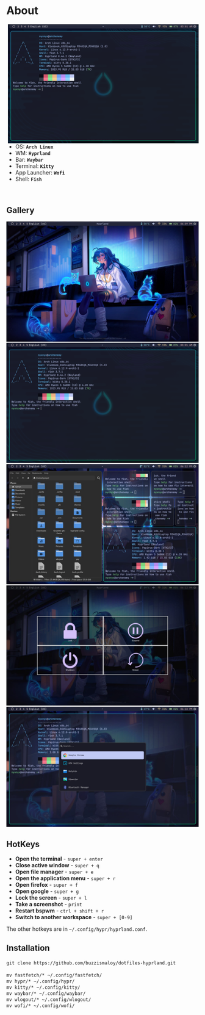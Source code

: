 <!-- INFORMATION -->
<h1 align="left">About</h1> 

<img src="screenshots/2.png" alt="rice" align="right" width="500px">

</br>

 - OS: **`Arch Linux`**
 - WM: **`Hyprland`**
 - Bar: **`Waybar`**
 - Terminal: **`Kitty`**
 - App Launcher: **`Wofi`**
 - Shell: **`Fish`**

</br>


<!-- IMAGES -->
## Gallery
![gallery](screenshots/1.jpg)
![gallery](screenshots/2.png)
![gallery](screenshots/3.jpg)
![gallery](screenshots/4.jpg)
![gallery](screenshots/5.jpg)

<!-- HOTKEYS -->
## HotKeys
* **Open the terminal** - `super + enter`
* **Close active window** - `super + q`
* **Open file manager** - `super + e`
* **Open the application menu** - `super + r`
* **Open firefox** - `super + f`
* **Open google** - `super + g`
* **Lock the screen** - `super + l`
* **Take a screenshot** - `print`
* **Restart bspwm** - `ctrl + shift + r`
* **Switch to another workspace** - `super + [0-9]`

The other hotkeys are in `~/.config/hypr/hyprland.conf`.

<!-- INSTALLATION -->
## Installation

```
git clone https://github.com/buzzismaloy/dotfiles-hyprland.git

mv fastfetch/* ~/.config/fastfetch/
mv hypr/* ~/.config/hypr/
mv kitty/* ~/.config/kitty/
mv waybar/* ~/.config/waybar/
mv wlogout/* ~/.config/wlogout/
mv wofi/* ~/.config/wofi/
```
